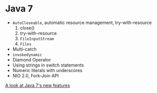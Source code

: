 # Java 7

- `AutoCloseable`, automatic resource management, try-with-resource
    1. close()
    1. try-with-resource
    1. `FileInputStream`
    1. `Files`
- Multi-catch
- `invokedynamic`
- Diamond Operator
- Using strings in switch statements
- Numeric literals with underscores
- NIO 2.0, Fork-Join API

[A look at Java 7's new features](https://www.oreilly.com/learning/java7-features)
